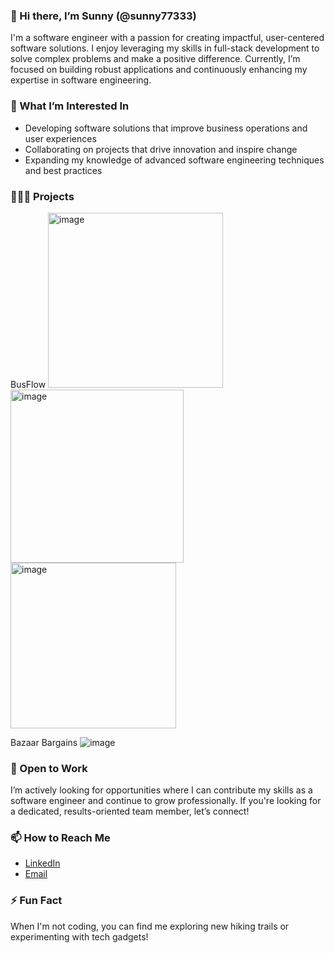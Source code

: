 ### 👋 Hi there, I’m Sunny (@sunny77333)

I'm a software engineer with a passion for creating impactful, user-centered software solutions. I enjoy leveraging my skills in full-stack development to solve complex problems and make a positive difference. Currently, I’m focused on building robust applications and continuously enhancing my expertise in software engineering.

### 👀 What I’m Interested In
- Developing software solutions that improve business operations and user experiences
- Collaborating on projects that drive innovation and inspire change
- Expanding my knowledge of advanced software engineering techniques and best practices

### 👨🏽‍💻 Projects
BusFlow 
<img width="280" alt="image" src="https://github.com/user-attachments/assets/430a9287-b145-421b-86d3-78639396d2bb">
<img width="277" alt="image" src="https://github.com/user-attachments/assets/57356bea-b82c-49c7-ad89-c02da24ff603">
<img width="265" alt="image" src="https://github.com/user-attachments/assets/ecd7f743-17f7-4894-b437-2169ca47e856">

Bazaar Bargains 
![image](https://github.com/user-attachments/assets/4e821a53-a52a-4026-8163-66921344ab74)




### 💼 Open to Work
I’m actively looking for opportunities where I can contribute my skills as a software engineer and continue to grow professionally. If you're looking for a dedicated, results-oriented team member, let’s connect!

### 📫 How to Reach Me
- [LinkedIn]([https://www.linkedin.com/in/your-linkedin-profile](https://www.linkedin.com/in/sanurag-maini-260666283/))  
- [Email](sanuragmaini7733@gmail.com)

### ⚡ Fun Fact
When I'm not coding, you can find me exploring new hiking trails or experimenting with tech gadgets!
